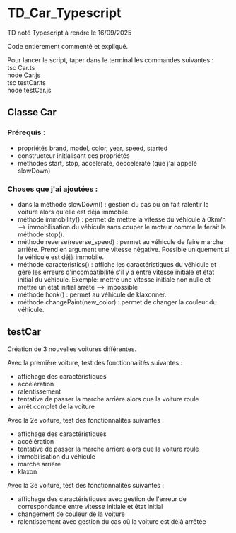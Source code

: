 # TD_Car_Typescript
TD noté Typescript à rendre le 16/09/2025

Code entièrement commenté et expliqué.

Pour lancer le script, taper dans le terminal les commandes suivantes :   
tsc Car.ts  
node Car.js  
tsc testCar.ts  
node testCar.js  

## Classe Car
### Prérequis : 
- propriétés brand, model, color, year, speed, started
- constructeur initialisant ces propriétés
- méthodes start, stop, accelerate, deccelerate (que j'ai appelé slowDown)

### Choses que j'ai ajoutées : 
- dans la méthode slowDown() : gestion du cas où on fait ralentir la voiture alors qu'elle est déjà immobile.
- méthode immobility() : permet de mettre la vitesse du véhicule à 0km/h --> immobilisation du véhicule sans couper le moteur comme le ferait la méthode stop().
- méthode reverse(reverse_speed) : permet au véhicule de faire marche arrière. Prend en argument une vitesse négative. Possible uniquement si le véhicule est déjà immobile. 
- méthode caracteristics() : affiche les caractéristiques du véhicule et gère les erreurs d'incompatibilité s'il y a entre vitesse initiale et état initial du véhicule. Exemple: mettre une vitesse initiale non nulle et mettre un état initial arrêté --> impossible 
- méthode honk() : permet au véhicule de klaxonner.
- méthode changePaint(new_color) : permet de changer la couleur du véhicule.

## testCar
Création de 3 nouvelles voitures différentes.

Avec la première voiture, test des fonctionnalités suivantes : 
- affichage des caractéristiques 
- accélération
- ralentissement
- tentative de passer la marche arrière alors que la voiture roule 
- arrêt complet de la voiture 

Avec la 2e voiture, test des fonctionnalités suivantes : 
- affichage des caractéristiques
- accélération
- tentative de passer la marche arrière alors que la voiture roule
- immobilisation du véhicule 
- marche arrière
- klaxon

Avec la 3e voiture, test des fonctionnalités suivantes : 
- affichage des caractéristiques avec gestion de l'erreur de correspondance entre vitesse initiale et état initial
- changement de couleur de la voiture 
- ralentissement avec gestion du cas où la voiture est déjà arrêtée
